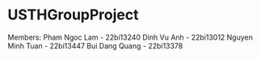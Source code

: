 # USTHGroupProject

Members:
Pham Ngoc Lam - 22bi13240
Dinh Vu Anh - 22bi13012
Nguyen Minh Tuan - 22bi13447
Bui Dang Quang - 22bi13378
